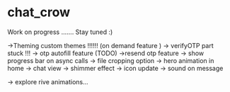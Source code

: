 # chat_crow

Work on progress ....... Stay tuned :)

->Theming custom themes !!!!!! (on demand feature )
-> verifyOTP part stuck !!!
-> otp autofill feature (TODO)
->resend otp feature
-> show progress bar on async calls
-> file cropping option
-> hero animation in home -> chat view
-> shimmer effect
-> icon update
-> sound on message


-> explore rive animations... 